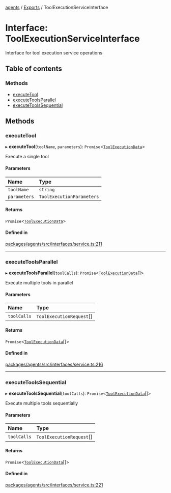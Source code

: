 <!-- 
 ⚠️  AUTO-GENERATED FILE - DO NOT EDIT MANUALLY
 This file is automatically generated by scripts/docs-generator.js
 To make changes, edit the source TypeScript files or update the generator script
-->

[agents](../../) / [Exports](../modules) / ToolExecutionServiceInterface

# Interface: ToolExecutionServiceInterface

Interface for tool execution service operations

## Table of contents

### Methods

- [executeTool](ToolExecutionServiceInterface#executetool)
- [executeToolsParallel](ToolExecutionServiceInterface#executetoolsparallel)
- [executeToolsSequential](ToolExecutionServiceInterface#executetoolssequential)

## Methods

### executeTool

▸ **executeTool**(`toolName`, `parameters`): `Promise`\<[`ToolExecutionData`](../modules#toolexecutiondata)\>

Execute a single tool

#### Parameters

| Name | Type |
| :------ | :------ |
| `toolName` | `string` |
| `parameters` | `ToolExecutionParameters` |

#### Returns

`Promise`\<[`ToolExecutionData`](../modules#toolexecutiondata)\>

#### Defined in

[packages/agents/src/interfaces/service.ts:211](https://github.com/woojubb/robota/blob/87419dbb26faf50d7f1d60ae717fbe215743d1f6/packages/agents/src/interfaces/service.ts#L211)

___

### executeToolsParallel

▸ **executeToolsParallel**(`toolCalls`): `Promise`\<[`ToolExecutionData`](../modules#toolexecutiondata)[]\>

Execute multiple tools in parallel

#### Parameters

| Name | Type |
| :------ | :------ |
| `toolCalls` | `ToolExecutionRequest`[] |

#### Returns

`Promise`\<[`ToolExecutionData`](../modules#toolexecutiondata)[]\>

#### Defined in

[packages/agents/src/interfaces/service.ts:216](https://github.com/woojubb/robota/blob/87419dbb26faf50d7f1d60ae717fbe215743d1f6/packages/agents/src/interfaces/service.ts#L216)

___

### executeToolsSequential

▸ **executeToolsSequential**(`toolCalls`): `Promise`\<[`ToolExecutionData`](../modules#toolexecutiondata)[]\>

Execute multiple tools sequentially

#### Parameters

| Name | Type |
| :------ | :------ |
| `toolCalls` | `ToolExecutionRequest`[] |

#### Returns

`Promise`\<[`ToolExecutionData`](../modules#toolexecutiondata)[]\>

#### Defined in

[packages/agents/src/interfaces/service.ts:221](https://github.com/woojubb/robota/blob/87419dbb26faf50d7f1d60ae717fbe215743d1f6/packages/agents/src/interfaces/service.ts#L221)
